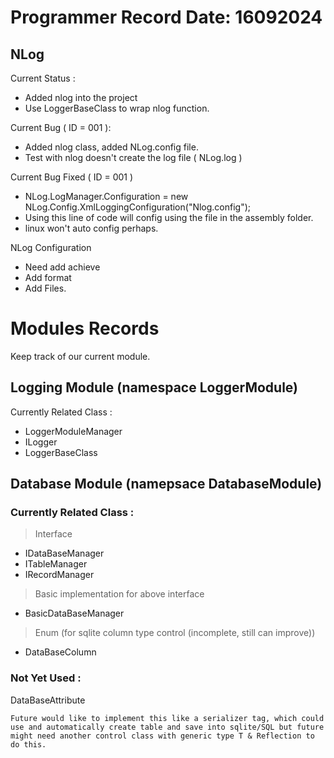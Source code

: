 # Programmer Record Date: 16092024

## NLog

Current Status :
- Added nlog into the project
- Use LoggerBaseClass to wrap nlog function.

Current Bug ( ID = 001 ): 
- Added nlog class, added NLog.config file.
- Test with nlog doesn't create the log file ( NLog.log )  

Current Bug Fixed ( ID = 001 )
- NLog.LogManager.Configuration = new NLog.Config.XmlLoggingConfiguration("Nlog.config");
- Using this line of code will config using the file in the assembly folder.
- linux won't auto config perhaps.

NLog Configuration
- Need add achieve
- Add format
- Add Files.

# Modules Records

Keep track of our current module.

## Logging Module (namespace LoggerModule)

Currently Related Class :

- LoggerModuleManager
- ILogger
- LoggerBaseClass
 
## Database Module (namepsace DatabaseModule)

### Currently Related Class : 

> Interface
- IDataBaseManager
- ITableManager
- IRecordManager

> Basic implementation for above interface
- BasicDataBaseManager

> Enum (for sqlite column type control (incomplete, still can improve))
- DataBaseColumn

### Not Yet Used : 

DataBaseAttribute
    
    Future would like to implement this like a serializer tag, which could use and automatically create table and save into sqlite/SQL but future might need another control class with generic type T & Reflection to do this.

